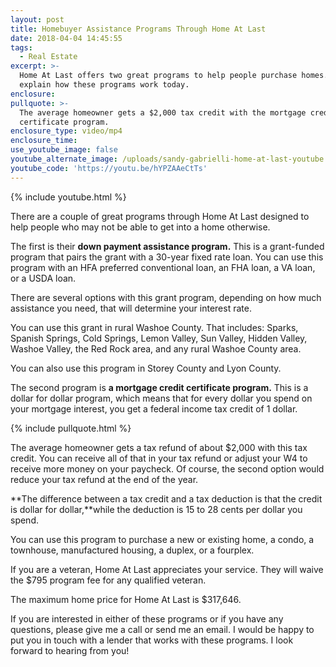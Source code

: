 ```yaml
---
layout: post
title: Homebuyer Assistance Programs Through Home At Last
date: 2018-04-04 14:45:55
tags:
  - Real Estate
excerpt: >-
  Home At Last offers two great programs to help people purchase homes. I’ll
  explain how these programs work today.
enclosure:
pullquote: >-
  The average homeowner gets a $2,000 tax credit with the mortgage credit
  certificate program.
enclosure_type: video/mp4
enclosure_time:
use_youtube_image: false
youtube_alternate_image: /uploads/sandy-gabrielli-home-at-last-youtube.jpg
youtube_code: 'https://youtu.be/hYPZAAeCtTs'
---
```


{% include youtube.html %}

There are a couple of great programs through Home At Last designed to help people who may not be able to get into a home otherwise.&nbsp;

The first is their **down payment assistance program.** This is a grant-funded program that pairs the grant with a 30-year fixed rate loan. You can use this program with an HFA preferred conventional loan, an FHA loan, a VA loan, or a USDA loan.&nbsp;

There are several options with this grant program, depending on how much assistance you need, that will determine your interest rate.&nbsp;

You can use this grant in rural Washoe County. That includes: Sparks, Spanish Springs, Cold Springs, Lemon Valley, Sun Valley, Hidden Valley, Washoe Valley, the Red Rock area, and any rural Washoe County area.&nbsp;

You can also use this program in Storey County and Lyon County.&nbsp;

The second program is **a mortgage credit certificate program.** This is a dollar for dollar program, which means that for every dollar you spend on your mortgage interest, you get a federal income tax credit of 1 dollar.

{% include pullquote.html %}

The average homeowner gets a tax refund of about $2,000 with this tax credit. You can receive all of that in your tax refund or adjust your W4 to receive more money on your paycheck. Of course, the second option would reduce your tax refund at the end of the year.&nbsp;

**The difference between a tax credit and a tax deduction is that the credit is dollar for dollar,**while the deduction is 15 to 28 cents per dollar you spend. &nbsp;

You can use this program to purchase a new or existing home, a condo, a townhouse, manufactured housing, a duplex, or a fourplex.&nbsp;

If you are a veteran, Home At Last appreciates your service. They will waive the $795 program fee for any qualified veteran.&nbsp;

The maximum home price for Home At Last is $317,646.

If you are interested in either of these programs or if you have any questions, please give me a call or send me an email. I would be happy to put you in touch with a lender that works with these programs. I look forward to hearing from you!